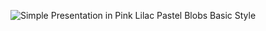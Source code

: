 ![Simple Presentation in Pink Lilac Pastel Blobs Basic Style](https://github.com/AjayAcharya555/QuizApp/assets/151941074/ebad2536-b64c-4d2d-b04b-1e03f0b34eef)
